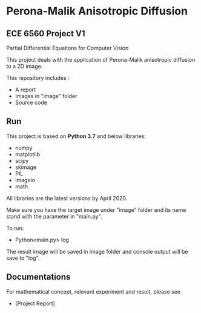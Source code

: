 
#  Perona-Malik Anisotropic Diffusion



## ECE 6560 Project V1

Partial Differential Equations for Computer Vision

This project deals with the application of Perona-Malik anisotropic diffusion to a 2D image.

This repository includes :

- A report
- Images in "image" folder
- Source code 


## Run

This project is based on **Python 3.7** and below libraries:
- numpy
- matplotlib
- scipy
- skimage
- PIL
- imageio
- math

All libraries are the latest versions by April 2020.

Make sure you have the target image under "image" folder and its name stand with the parameter in "main.py".

To run:
- Python<main.py> log

The result image will be saved in image folder and console output will be save to "log".

## Documentations

For mathematical concept, relevant experiment and result, please see 
- [Project Report]
 
